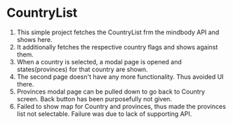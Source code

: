 # CountryList
1. This simple project fetches the CountryList frm the mindbody API and shows here.
2. It additionally fetches the respective country flags and shows against them.
3. When a country is selected, a modal page is opened and states(provinces) for that country are shown.
4. The second page doesn't have any more functionality. Thus avoided UI there. 
5. Provinces modal page can be pulled down to go back to Country screen. Back button has been purposefully not given. 
6. Failed to show map for Country and provinces, thus made the provinces list not selectable. Failure was due to lack of supporting API.
